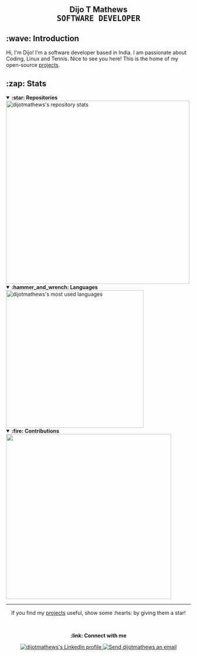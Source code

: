 <!-- Header -->
<h2 align="center">
    <span>Dijo T Mathews</span>
    <br />
    <samp>SOFTWARE DEVELOPER</samp>
</h2>

<!-- <div align="center">
  <a href="#dijomathews">
    <img alt="dijotmathews's total stars" src="https://img.shields.io/github/stars/dijotmathews?label=TOTAL+STARS&style=flat-square" />
  </a>
  <a href="https://github.com/dijotmathews?tab=followers">
    <img alt="dijotmathews's followers" src="https://img.shields.io/github/followers/dijotmathews?label=FOLLOWERS&style=flat-square" />
  </a>
  <a href="#dijomathews">
    <img alt="dijotmathews's profile views" src="https://komarev.com/ghpvc/?username=dijotmathews&label=PROFILE+VIEWS&logo=github&style=flat-square" />
  </a>
</div> -->

<!-- Introduction -->
<h2>:wave: Introduction</h2>

Hi, I'm Dijo! I'm a software developer based in India. I am passionate about Coding, Linux and Tennis.
Nice to see you here! This is the home of my open-source <a href="https://github.com/dijotmathews?tab=repositories&sort=stargazers">projects</a>.

<!-- Stats -->
<h2>:zap: Stats</h2>

<details open>
  <summary><strong>:star: Repositories</strong></summary>
  <a href="#zap-stats">
    <img alt="dijotmathews's repository stats" src="https://github-readme-stats-anuraghazra1.vercel.app/api?username=dijotmathews&show_icons=true&count_private=true&include_all_commits=true&hide_border=true&hide_title=true&bg_color=ffffff" width="500" />
  </a>
</details>

<details open>
  <summary><strong>:hammer_and_wrench: Languages</strong></summary>
  <a href="#zap-stats">
    <img alt="dijotmathews's most used languages" src="https://github-readme-stats.vercel.app/api/top-langs/?username=dijotmathews&langs_count=8&layout=compact&hide_border=true&hide_title=true&bg_color=ffffff" width="375" />
  </a>
</details>

<details open>
  <summary><strong>:fire: Contributions</strong></summary>
  <a href="#zap-stats">
    <img src="https://github-readme-streak-stats.herokuapp.com/?user=dijotmathews&hide_border=true&background=ffffff" width="450" />
  </a>
</details>

<!-- Footer -->
<hr>

<p align="center">If you find my <a href="https://github.com/dijotmathews?tab=repositories&sort=stargazers">projects</a> useful, show some :hearts: by giving them a star!</p>
<br />

<!-- Contact -->
<p align="center"><strong>:link: Connect with me</strong></p>

<p align="center">
 
  <a href="https://www.linkedin.com/in/dijo-mathews-1079871b">
    <img alt="dijotmathews's LinkedIn profile" src="https://img.shields.io/badge/linkedin-0077b5?style=for-the-badge&logo=linkedin&logoColor=white" />
  </a>
  <a href="mailto:dijo.mathews@gmail.com">
    <img alt="Send dijotmathews an email" src="https://img.shields.io/badge/email-d14836?style=for-the-badge&logo=gmail&logoColor=white" />
  </a>
</p>
